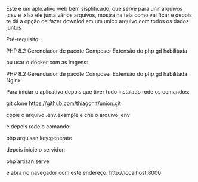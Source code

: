 Este é um aplicativo web bem sisplificado, que serve para unir arquivos .csv e .xlsx ele junta vários arquivos, mostra na tela como vai ficar e depois te dá a opção de fazer downlod em um unico arquivo com todos os dados juntos

Pré-requisito:

PHP 8.2
Gerenciador de pacote Composer
Extensão do php gd habilitada

ou usar o docker com as imgens:

PHP 8.2
Gerenciador de pacote Composer
Extensão do php gd habilitada
Nginx

Para iniciar o aplicativo depois que tiver tudo instalado rode os comandos:

git clone https://github.com/thiagohlf/union.git

copie o arquivo .env.example e crie o arquivo .env

e depois rode o comando:

php arquisan key:generate

depois inicie o servidor:

php artisan serve

e abra no navegador com este endereço:
http://localhost:8000